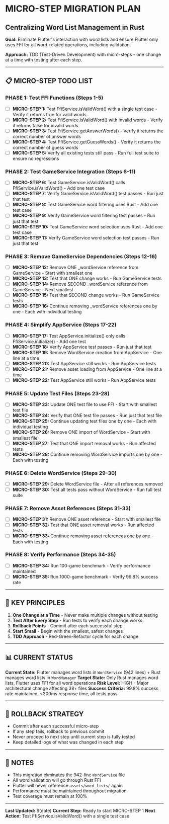 # MICRO-STEP MIGRATION PLAN
## Centralizing Word List Management in Rust

**Goal:** Eliminate Flutter's interaction with word lists and ensure Flutter only uses FFI for all word-related operations, including validation.

**Approach:** TDD (Test-Driven Development) with micro-steps - one change at a time with testing after each step.

---

## 📋 **MICRO-STEP TODO LIST**

### **PHASE 1: Test FFI Functions (Steps 1-5)**
- [ ] **MICRO-STEP 1:** Test FfiService.isValidWord() with a single test case - Verify it returns true for valid words
- [ ] **MICRO-STEP 2:** Test FfiService.isValidWord() with invalid words - Verify it returns false for invalid words
- [ ] **MICRO-STEP 3:** Test FfiService.getAnswerWords() - Verify it returns the correct number of answer words
- [ ] **MICRO-STEP 4:** Test FfiService.getGuessWords() - Verify it returns the correct number of guess words
- [ ] **MICRO-STEP 5:** Verify all existing tests still pass - Run full test suite to ensure no regressions

### **PHASE 2: Test GameService Integration (Steps 6-11)**
- [ ] **MICRO-STEP 6:** Test GameService.isValidWord() calls FfiService.isValidWord() - Add one test case
- [ ] **MICRO-STEP 7:** Verify GameService.isValidWord() test passes - Run just that test
- [ ] **MICRO-STEP 8:** Test GameService word filtering uses Rust - Add one test case
- [ ] **MICRO-STEP 9:** Verify GameService word filtering test passes - Run just that test
- [ ] **MICRO-STEP 10:** Test GameService word selection uses Rust - Add one test case
- [ ] **MICRO-STEP 11:** Verify GameService word selection test passes - Run just that test

### **PHASE 3: Remove GameService Dependencies (Steps 12-16)**
- [ ] **MICRO-STEP 12:** Remove ONE _wordService reference from GameService - Start with smallest one
- [ ] **MICRO-STEP 13:** Test that ONE change works - Run GameService tests
- [ ] **MICRO-STEP 14:** Remove SECOND _wordService reference from GameService - Next smallest
- [ ] **MICRO-STEP 15:** Test that SECOND change works - Run GameService tests
- [ ] **MICRO-STEP 16:** Continue removing _wordService references one by one - Each with individual testing

### **PHASE 4: Simplify AppService (Steps 17-22)**
- [ ] **MICRO-STEP 17:** Test AppService.initialize() only calls FfiService.initialize() - Add one test
- [ ] **MICRO-STEP 18:** Verify AppService test passes - Run just that test
- [ ] **MICRO-STEP 19:** Remove WordService creation from AppService - One line at a time
- [ ] **MICRO-STEP 20:** Test AppService still works - Run AppService tests
- [ ] **MICRO-STEP 21:** Remove asset loading from AppService - One line at a time
- [ ] **MICRO-STEP 22:** Test AppService still works - Run AppService tests

### **PHASE 5: Update Test Files (Steps 23-28)**
- [ ] **MICRO-STEP 23:** Update ONE test file to use FFI - Start with smallest test file
- [ ] **MICRO-STEP 24:** Verify that ONE test file passes - Run just that test file
- [ ] **MICRO-STEP 25:** Continue updating test files one by one - Each with individual testing
- [ ] **MICRO-STEP 26:** Remove ONE import of WordService - Start with smallest file
- [ ] **MICRO-STEP 27:** Test that ONE import removal works - Run affected tests
- [ ] **MICRO-STEP 28:** Continue removing WordService imports one by one - Each with testing

### **PHASE 6: Delete WordService (Steps 29-30)**
- [ ] **MICRO-STEP 29:** Delete WordService file - After all references removed
- [ ] **MICRO-STEP 30:** Test all tests pass without WordService - Run full test suite

### **PHASE 7: Remove Asset References (Steps 31-33)**
- [ ] **MICRO-STEP 31:** Remove ONE asset reference - Start with smallest file
- [ ] **MICRO-STEP 32:** Test that ONE asset removal works - Run affected tests
- [ ] **MICRO-STEP 33:** Continue removing asset references one by one - Each with testing

### **PHASE 8: Verify Performance (Steps 34-35)**
- [ ] **MICRO-STEP 34:** Run 100-game benchmark - Verify performance maintained
- [ ] **MICRO-STEP 35:** Run 1000-game benchmark - Verify 99.8% success rate

---

## 🎯 **KEY PRINCIPLES**

1. **One Change at a Time** - Never make multiple changes without testing
2. **Test After Every Step** - Run tests to verify each change works
3. **Rollback Points** - Commit after each successful step
4. **Start Small** - Begin with the smallest, safest changes
5. **TDD Approach** - Red-Green-Refactor cycle for each change

---

## 📊 **CURRENT STATUS**

**Current State:** Flutter manages word lists in `WordService` (942 lines) + Rust manages word lists in `WordManager`
**Target State:** Only Rust manages word lists, Flutter uses FFI for all word operations
**Risk Level:** HIGH - Major architectural change affecting 38+ files
**Success Criteria:** 99.8% success rate maintained, <200ms response time, all tests pass

---

## 🔄 **ROLLBACK STRATEGY**

- Commit after each successful micro-step
- If any step fails, rollback to previous commit
- Never proceed to next step until current step is fully tested
- Keep detailed logs of what was changed in each step

---

## 📝 **NOTES**

- This migration eliminates the 942-line `WordService` file
- All word validation will go through Rust FFI
- Flutter will never reference `assets/word_lists/` again
- Performance must be maintained throughout migration
- Test coverage must remain at 100%

---

**Last Updated:** $(date)
**Current Step:** Ready to start MICRO-STEP 1
**Next Action:** Test FfiService.isValidWord() with a single test case
